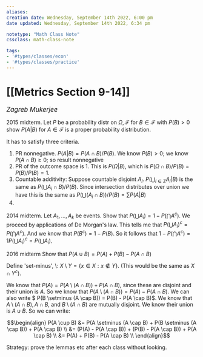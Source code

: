 ```yaml
---
aliases:
creation date: Wednesday, September 14th 2022, 6:00 pm
date updated: Wednesday, September 14th 2022, 6:34 pm

notetype: "Math Class Note"
cssclass: math-class-note

tags: 
- '#types/classes/econ'
- '#types/classes/practice'
---
```


# [[Metrics Section 9-14]]
<span style = "font-size:120%"><i >Zagreb Mukerjee </i></span>


2015 midterm. Let $P$ be a probability distr on $\Omega, \mathcal F$ for $B \in \mathcal F$ with $P(B) > 0$ show $P(A|B)$ for $A \in \mathcal F$ is a proper probability distribution. 

It has to satisfy three criteria. 
1) PR nonnegative. $P(A|B) = P(A \cap B)/P(B)$. We know $P(B) >0$; we know $P(A\cap B) \geq 0$; so result nonnegative
2) PR of the outcome space is $1$. This is $P(\Omega|B)$, which is $P(\Omega \cap B)/P(B) = P(B)/P(B) = 1$. 
3) Countable additivity: Suppose countable disjoint $A_i$. $P(\bigcup_{i \in \mathbb Z} A_i|B)$ is the same as $P(\bigcup A_i \cap B)/P(B)$. Since intersection distributes over union we have this is the same as $P(\bigcup (A_i \cap B))/P(B) = \sum P(A|B)$
4) 


2014 midterm. Let $A_1, \ldots, A_k$ be events. Show that $P(\bigcup A_i) = 1 - P(\bigcap A^c)$. We proceed by applications of De Morgan's law. This tells me that $P(\bigcup A_i)^c = P(\bigcap A^c)$. And we know that $P(B^c) = 1 - P(B)$. So it follows that $1 - P(\bigcap A^c) = 1P(\bigcup A_i)^c = P(\bigcup A_i)$.    



2016 midterm 
Show that $P(A \cup B) = P(A) + P(B) - P(A \cap B)$

Define 'set-minus', $\setminus$: $X \setminus Y = \{ x \in X : x \notin Y \}$. (This would be the same as $X \cap Y^c$). 

We know that $P(A) = P(A \setminus (A\cap B)) + P(A \cap B)$, since these are disjoint and their union is $A$. So we know that $P(A \setminus (A \cap B)) = P(A) - P(A \cap B)$. We can also write $ P(B \setminus (A \cap B)) = P(B) - P(A \cap B)$. We know that $A \setminus (A \cap B), A \cap B$, and $B \setminus (A \cap B)$ are mutually disjoint. We know their union is $A \cup B$. So we can write: 

$$\begin{align}
P(A \cup B) &= P(A \setminus (A \cap B) + P(B \setminus (A \cap B)) + P(A \cap B) \\
&= (P(A) - P(A \cap B)) + (P(B) - P(A \cap B)) + P(A \cap B) \\
&= P(A) + P(B) - P(A \cap B) \\
\end{align}$$

Strategy: prove the lemmas etc after each class without looking. 